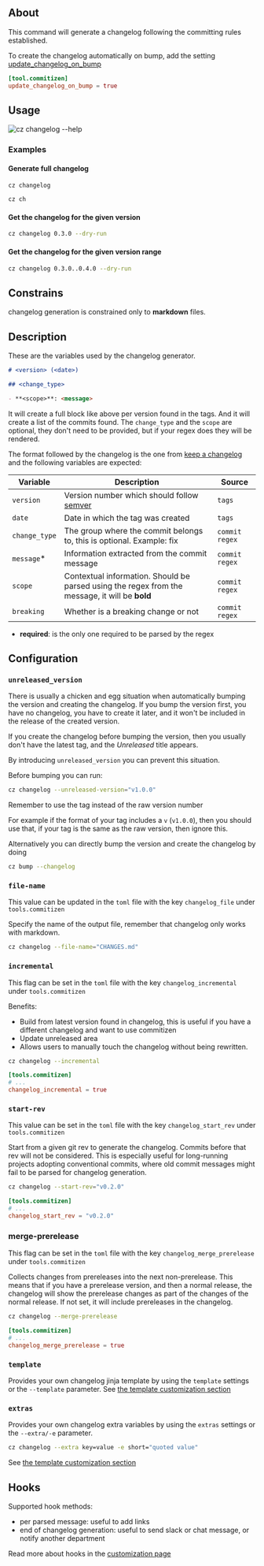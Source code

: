 ## About

This command will generate a changelog following the committing rules established.

To create the changelog automatically on bump, add the setting [update_changelog_on_bump](./bump.md#update_changelog_on_bump)

```toml
[tool.commitizen]
update_changelog_on_bump = true
```

## Usage

![cz changelog --help](../images/cli_help/cz_changelog___help.svg)

### Examples

#### Generate full changelog

```bash
cz changelog
```

```bash
cz ch
```

#### Get the changelog for the given version

```bash
cz changelog 0.3.0 --dry-run
```

#### Get the changelog for the given version range

```bash
cz changelog 0.3.0..0.4.0 --dry-run
```

## Constrains

changelog generation is constrained only to **markdown** files.

## Description

These are the variables used by the changelog generator.

```md
# <version> (<date>)

## <change_type>

- **<scope>**: <message>
```

It will create a full block like above per version found in the tags.
And it will create a list of the commits found.
The `change_type` and the `scope` are optional, they don't need to be provided,
but if your regex does they will be rendered.

The format followed by the changelog is the one from [keep a changelog][keepachangelog]
and the following variables are expected:

| Variable      | Description                                                                                    | Source         |
| ------------- | ---------------------------------------------------------------------------------------------- | -------------- |
| `version`     | Version number which should follow [semver][semver]                                            | `tags`         |
| `date`        | Date in which the tag was created                                                              | `tags`         |
| `change_type` | The group where the commit belongs to, this is optional. Example: fix                          | `commit regex` |
| `message`\*   | Information extracted from the commit message                                                  | `commit regex` |
| `scope`       | Contextual information. Should be parsed using the regex from the message, it will be **bold** | `commit regex` |
| `breaking`    | Whether is a breaking change or not                                                            | `commit regex` |

- **required**: is the only one required to be parsed by the regex

## Configuration

### `unreleased_version`

There is usually a chicken and egg situation when automatically
bumping the version and creating the changelog.
If you bump the version first, you have no changelog, you have to
create it later, and it won't be included in
the release of the created version.

If you create the changelog before bumping the version, then you
usually don't have the latest tag, and the _Unreleased_ title appears.

By introducing `unreleased_version` you can prevent this situation.

Before bumping you can run:

```bash
cz changelog --unreleased-version="v1.0.0"
```

Remember to use the tag instead of the raw version number

For example if the format of your tag includes a `v` (`v1.0.0`), then you should use that,
if your tag is the same as the raw version, then ignore this.

Alternatively you can directly bump the version and create the changelog by doing

```bash
cz bump --changelog
```

### `file-name`

This value can be updated in the `toml` file with the key `changelog_file` under `tools.commitizen`

Specify the name of the output file, remember that changelog only works with markdown.

```bash
cz changelog --file-name="CHANGES.md"
```

### `incremental`

This flag can be set in the `toml` file with the key `changelog_incremental` under `tools.commitizen`

Benefits:

- Build from latest version found in changelog, this is useful if you have a different changelog and want to use commitizen
- Update unreleased area
- Allows users to manually touch the changelog without being rewritten.

```bash
cz changelog --incremental
```

```toml
[tools.commitizen]
# ...
changelog_incremental = true
```

### `start-rev`

This value can be set in the `toml` file with the key `changelog_start_rev` under `tools.commitizen`

Start from a given git rev to generate the changelog. Commits before that rev will not be considered. This is especially useful for long-running projects adopting conventional commits, where old commit messages might fail to be parsed for changelog generation.

```bash
cz changelog --start-rev="v0.2.0"
```

```toml
[tools.commitizen]
# ...
changelog_start_rev = "v0.2.0"
```

### merge-prerelease

This flag can be set in the `toml` file with the key `changelog_merge_prerelease` under `tools.commitizen`

Collects changes from prereleases into the next non-prerelease. This means that if you have a prerelease version, and then a normal release, the changelog will show the prerelease changes as part of the changes of the normal release. If not set, it will include prereleases in the changelog.

```bash
cz changelog --merge-prerelease
```

```toml
[tools.commitizen]
# ...
changelog_merge_prerelease = true
```

### `template`

Provides your own changelog jinja template by using the `template` settings or the `--template` parameter.
See [the template customization section](../customization.md#customizing-the-changelog-template)

### `extras`

Provides your own changelog extra variables by using the `extras` settings or the `--extra/-e` parameter.

```bash
cz changelog --extra key=value -e short="quoted value"
```

See [the template customization section](../customization.md#customizing-the-changelog-template)

## Hooks

Supported hook methods:

- per parsed message: useful to add links
- end of changelog generation: useful to send slack or chat message, or notify another department

Read more about hooks in the [customization page][customization]

[keepachangelog]: https://keepachangelog.com/
[semver]: https://semver.org/
[customization]: ../customization.md
